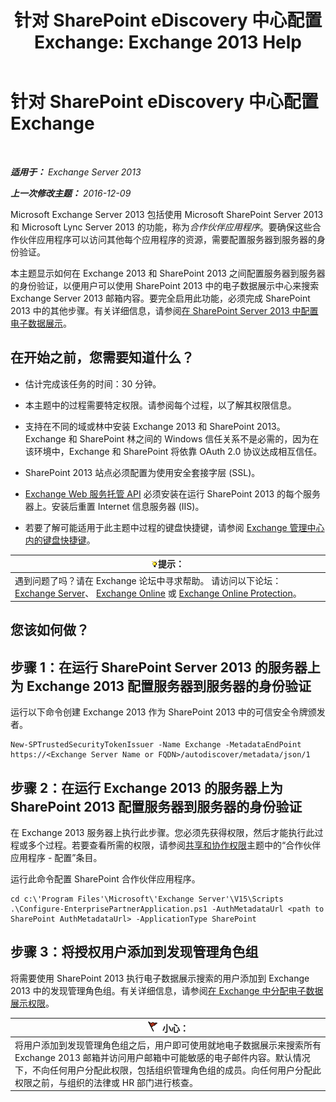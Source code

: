 ﻿---
title: '针对 SharePoint eDiscovery 中心配置 Exchange: Exchange 2013 Help'
TOCTitle: 针对 SharePoint eDiscovery 中心配置 Exchange
ms:assetid: 795c1a3b-295c-4ee5-ade9-52cf3fda3f19
ms:mtpsurl: https://technet.microsoft.com/zh-cn/library/JJ218665(v=EXCHG.150)
ms:contentKeyID: 50490869
ms.date: 01/11/2018
mtps_version: v=EXCHG.150
ms.translationtype: HT
---

# 针对 SharePoint eDiscovery 中心配置 Exchange

 

_**适用于：** Exchange Server 2013_

_**上一次修改主题：** 2016-12-09_

Microsoft Exchange Server 2013 包括使用 Microsoft SharePoint Server 2013 和 Microsoft Lync Server 2013 的功能，称为*合作伙伴应用程序*。要确保这些合作伙伴应用程序可以访问其他每个应用程序的资源，需要配置服务器到服务器的身份验证。

本主题显示如何在 Exchange 2013 和 SharePoint 2013 之间配置服务器到服务器的身份验证，以便用户可以使用 SharePoint 2013 中的电子数据展示中心来搜索 Exchange Server 2013 邮箱内容。要完全启用此功能，必须完成 SharePoint 2013 中的其他步骤。有关详细信息，请参阅[在 SharePoint Server 2013 中配置电子数据展示](https://go.microsoft.com/fwlink/?linkid=257727)。

## 在开始之前，您需要知道什么？

  - 估计完成该任务的时间：30 分钟。

  - 本主题中的过程需要特定权限。请参阅每个过程，以了解其权限信息。

  - 支持在不同的域或林中安装 Exchange 2013 和 SharePoint 2013。Exchange 和 SharePoint 林之间的 Windows 信任关系不是必需的，因为在该环境中，Exchange 和 SharePoint 将依靠 OAuth 2.0 协议达成相互信任。

  - SharePoint 2013 站点必须配置为使用安全套接字层 (SSL)。

  - [Exchange Web 服务托管 API](https://go.microsoft.com/fwlink/?linkid=257726) 必须安装在运行 SharePoint 2013 的每个服务器上。安装后重置 Internet 信息服务器 (IIS)。

  - 若要了解可能适用于此主题中过程的键盘快捷键，请参阅 [Exchange 管理中心内的键盘快捷键](keyboard-shortcuts-in-the-exchange-admin-center-exchange-online-protection-help.md)。

<table>
<thead>
<tr class="header">
<th><img src="images/Bb124558.tip(EXCHG.150).gif" title="提示" alt="提示" />提示：</th>
</tr>
</thead>
<tbody>
<tr class="odd">
<td>遇到问题了吗？请在 Exchange 论坛中寻求帮助。 请访问以下论坛：<a href="https://go.microsoft.com/fwlink/p/?linkid=60612">Exchange Server</a>、 <a href="https://go.microsoft.com/fwlink/p/?linkid=267542">Exchange Online</a> 或 <a href="https://go.microsoft.com/fwlink/p/?linkid=285351">Exchange Online Protection</a>。</td>
</tr>
</tbody>
</table>


## 您该如何做？

## 步骤 1：在运行 SharePoint Server 2013 的服务器上为 Exchange 2013 配置服务器到服务器的身份验证

运行以下命令创建 Exchange 2013 作为 SharePoint 2013 中的可信安全令牌颁发者。

    New-SPTrustedSecurityTokenIssuer -Name Exchange -MetadataEndPoint https://<Exchange Server Name or FQDN>/autodiscover/metadata/json/1

## 步骤 2：在运行 Exchange 2013 的服务器上为 SharePoint 2013 配置服务器到服务器的身份验证

在 Exchange 2013 服务器上执行此步骤。您必须先获得权限，然后才能执行此过程或多个过程。若要查看所需的权限，请参阅[共享和协作权限](sharing-and-collaboration-permissions-exchange-2013-help.md)主题中的“合作伙伴应用程序 - 配置”条目。

运行此命令配置 SharePoint 合作伙伴应用程序。

    cd c:\'Program Files'\Microsoft\'Exchange Server'\V15\Scripts
    .\Configure-EnterprisePartnerApplication.ps1 -AuthMetadataUrl <path to SharePoint AuthMetadataUrl> -ApplicationType SharePoint

## 步骤 3：将授权用户添加到发现管理角色组

将需要使用 SharePoint 2013 执行电子数据展示搜索的用户添加到 Exchange 2013 中的发现管理角色组。有关详细信息，请参阅[在 Exchange 中分配电子数据展示权限](assign-ediscovery-permissions-in-exchange-exchange-2013-help.md)。

<table>
<thead>
<tr class="header">
<th><img src="images/Dd876845.Caution(EXCHG.150).gif" title="小心" alt="小心" />小心：</th>
</tr>
</thead>
<tbody>
<tr class="odd">
<td>将用户添加到发现管理角色组之后，用户即可使用就地电子数据展示来搜索所有 Exchange 2013 邮箱并访问用户邮箱中可能敏感的电子邮件内容。默认情况下，不向任何用户分配此权限，包括组织管理角色组的成员。向任何用户分配此权限之前，与组织的法律或 HR 部门进行核查。</td>
</tr>
</tbody>
</table>

